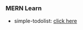 ### MERN Learn
- simple-todolist: [click here](https://logg1s.github.io/MERN-learn/01%20-%20React%20Refresher/simple-todolist/dist)
